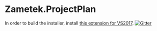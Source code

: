 # Zametek.ProjectPlan

In order to build the installer, install [this extension for VS2017](https://marketplace.visualstudio.com/items?itemName=VisualStudioProductTeam.MicrosoftVisualStudio2017InstallerProjects).
[![Gitter](https://badges.gitter.im/Zametek-ProjectPlan/Lobby.svg)](https://gitter.im/Zametek-ProjectPlan/Lobby?utm_source=badge&utm_medium=badge&utm_campaign=pr-badge&utm_content=badge)
